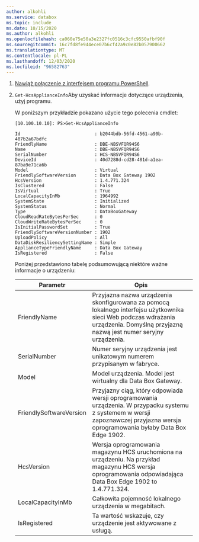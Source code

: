 ```yaml
---
author: alkohli
ms.service: databox
ms.topic: include
ms.date: 10/15/2020
ms.author: alkohli
ms.openlocfilehash: ca060e75e50a3e2327fc0516c3cfc9550afbf90f
ms.sourcegitcommit: 16c7fd8fe944ece07b6cf42a9c0e82b057900662
ms.translationtype: MT
ms.contentlocale: pl-PL
ms.lasthandoff: 12/03/2020
ms.locfileid: "96582763"
---
```

1. [Nawiąż połączenie z interfejsem programu PowerShell](#connect-to-the-powershell-interface).
2. `Get-HcsApplianceInfo`Aby uzyskać informacje dotyczące urządzenia, użyj programu.

    W poniższym przykładzie pokazano użycie tego polecenia cmdlet:

    ```
    [10.100.10.10]: PS>Get-HcsApplianceInfo
    
    Id                            : b2044bdb-56fd-4561-a90b-407b2a67bdfc
    FriendlyName                  : DBE-NBSVFQR94S6
    Name                          : DBE-NBSVFQR94S6
    SerialNumber                  : HCS-NBSVFQR94S6
    DeviceId                      : 40d7288d-cd28-481d-a1ea-87ba9e71ca6b
    Model                         : Virtual
    FriendlySoftwareVersion       : Data Box Gateway 1902
    HcsVersion                    : 1.4.771.324
    IsClustered                   : False
    IsVirtual                     : True
    LocalCapacityInMb             : 1964992
    SystemState                   : Initialized
    SystemStatus                  : Normal
    Type                          : DataBoxGateway
    CloudReadRateBytesPerSec      : 0
    CloudWriteRateBytesPerSec     : 0
    IsInitialPasswordSet          : True
    FriendlySoftwareVersionNumber : 1902
    UploadPolicy                  : All
    DataDiskResiliencySettingName : Simple
    ApplianceTypeFriendlyName     : Data Box Gateway
    IsRegistered                  : False
    ```

    Poniżej przedstawiono tabelę podsumowującą niektóre ważne informacje o urządzeniu:

    | Parametr | Opis |
    |-----------|-------------|
    | FriendlyName                   | Przyjazna nazwa urządzenia skonfigurowana za pomocą lokalnego interfejsu użytkownika sieci Web podczas wdrażania urządzenia. Domyślną przyjazną nazwą jest numer seryjny urządzenia.  |
    | SerialNumber                   | Numer seryjny urządzenia jest unikatowym numerem przypisanym w fabryce.                                                                             |
    | Model                          | Model urządzenia. Model jest wirtualny dla Data Box Gateway.                   |
    | FriendlySoftwareVersion        | Przyjazny ciąg, który odpowiada wersji oprogramowania urządzenia. W przypadku systemu z systemem w wersji zapoznawczej przyjazna wersja oprogramowania byłaby Data Box Edge 1902. |
    | HcsVersion                     | Wersja oprogramowania magazynu HCS uruchomiona na urządzeniu. Na przykład magazynu HCS wersja oprogramowania odpowiadająca Data Box Edge 1902 to 1.4.771.324.            |
    | LocalCapacityInMb              | Całkowita pojemność lokalnego urządzenia w megabitach.                                                                                                        |
    | IsRegistered                   | Ta wartość wskazuje, czy urządzenie jest aktywowane z usługą.                                                                                         |


